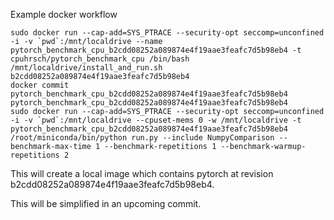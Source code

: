 Example docker workflow

```
sudo docker run --cap-add=SYS_PTRACE --security-opt seccomp=unconfined -i -v `pwd`:/mnt/localdrive --name pytorch_benchmark_cpu_b2cdd08252a089874e4f19aae3feafc7d5b98eb4 -t cpuhrsch/pytorch_benchmark_cpu /bin/bash /mnt/localdrive/install_and_run.sh b2cdd08252a089874e4f19aae3feafc7d5b98eb4
docker commit pytorch_benchmark_cpu_b2cdd08252a089874e4f19aae3feafc7d5b98eb4 pytorch_benchmark_cpu_b2cdd08252a089874e4f19aae3feafc7d5b98eb4
sudo docker run --cap-add=SYS_PTRACE --security-opt seccomp=unconfined -i -v `pwd`:/mnt/localdrive --cpuset-mems 0 -w /mnt/localdrive -t pytorch_benchmark_cpu_b2cdd08252a089874e4f19aae3feafc7d5b98eb4 /root/miniconda/bin/python run.py --include NumpyComparison --benchmark-max-time 1 --benchmark-repetitions 1 --benchmark-warmup-repetitions 2
```


This will create a local image which contains pytorch at revision b2cdd08252a089874e4f19aae3feafc7d5b98eb4.

This will be simplified in an upcoming commit.
